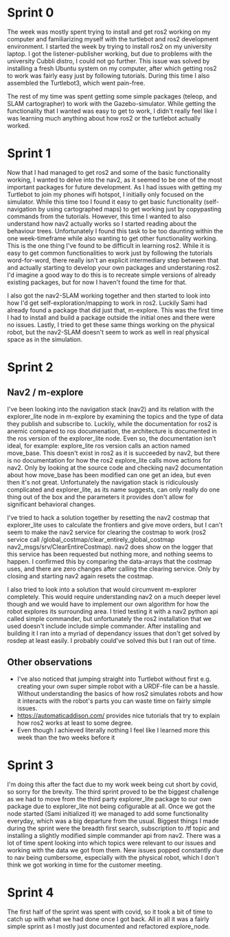 # Sprint 0
The week was mostly spent trying to install and get ros2 working on my computer and familiarizing myself with the turtlebot and ros2 development environment.
I started the week by trying to install ros2 on my university laptop. I got the listener-publisher working, but due to problems with the university Cubbli distro, 
I could not go further. This issue was solved by installing a fresh Ubuntu system on my computer, after which getting ros2 to work was fairly easy just by following
tutorials. During this time I also assembled the Turtlebot3, which went pain-free. 

The rest of my time was spent getting some simple packages (teleop, and SLAM cartographer) to work with the Gazebo-simulator. While getting the functionality that 
I wanted was easy to get to work, I didn't really feel like I was learning much anything about how ros2 or the turtlebot actually worked.

# Sprint 1
Now that I had managed to get ros2 and some of the basic functionality working, I wanted to delve into the nav2, as it seemed to be one of the most important 
packages for future development. As I had issues with getting my Turtlebot to join my phones wifi hotspot, I initially only focused on the simulator. While this time
too I found it easy to get basic functionality (self-navigation by using cartographed maps) to get working just by copypasting commands from the tutorials. However,
this time I wanted to also understand how nav2 actually works so I started reading about the behaviour trees. Unfortunately I found this task to be too daunting within 
the one week-timeframe while also wanting to get other functionality working. This is the one thing I've found to be difficult in learning ros2. While it is easy 
to get common functionalities to work just by following the tutorials word-for-word, there really isn't an explicit intermediary step between that and actually
starting to develop your own packages and understaning ros2. I'd imagine a good way to do this is to recreate simple versions of already existing packages, but for
now I haven't found the time for that. 

I also got the nav2-SLAM working together and then started to look into how I'd get self-exploration/mapping to work in ros2. Luckily Sami had already found a 
package that did just that, m-explore. This was the first time I had to install and build a package outside the initial ones and there were no issues. 
Lastly, I tried to get these same things working on the physical robot, but the nav2-SLAM doesn't seem to work as well in real physical space as in the simulation.

# Sprint 2

## Nav2 / m-explore

I've been looking into the navigation stack (nav2) and its relation with the explorer_lite node in m-explore by examining the topics and the type of data they publish and subscribe to. Luckily, while the documentation for ros2 is anemic compared to ros documenation, the architecture is documented in the ros version of the explorer_lite node. Even so, the documentation isn't ideal, for example: explore_lite ros version calls an action named move_base. This doesn't exist in ros2 as it is succeeded by nav2, but there is no documentation for how the ros2 explore_lite calls move actions for nav2. Only by looking at the source code and checking nav2 documentation about how move_base has been modified can one get an idea, but even then it's not great. Unfortunately the navigation stack is ridiculously complicated and explorer_lite, as its name suggests, can only really do one thing out of the box and the parameters it provides don't allow for significant behavioral changes. 

I've tried to hack a solution together by resetting the nav2 costmap that explorer_lite uses to calculate the frontiers and give move orders, but I can't seem to make the nav2 service for clearing the costmap to work (ros2 service call /global_costmap/clear_entirely_global_costmap nav2_msgs/srv/ClearEntireCostmap). nav2 does show on the logger that this service has been requested but nothing more, and nothing seems to happen. I confirmed this by comparing the data-arrays that the costmap uses, and there are zero changes after calling the clearing service. Only by closing and starting nav2 again resets the costmap. 

I also tried to look into a solution that would circumvent m-explorer completely. This would require understanding nav2 on a much deeper level though and we would have to implement our own algorithm for how the robot explores its surrounding area. I tried testing it with a nav2 python api called simple commander, but unfortunately the ros2 installation that we used doesn't include include simple commander. After installing and building it I ran into a myriad of dependancy issues that don't get solved by rosdep at least easily. I probably could've solved this but I ran out of time.

## Other observations

- I've also noticed that jumping straight into Turtlebot without first e.g. creating your own super simple robot with a URDF-file can be a hassle. Without understanding the basics of how ros2 simulates robots and how it interacts with the robot's parts you can waste time on fairly simple issues.
- https://automaticaddison.com/ provides nice tutorials that try to explain how ros2 works at least to some degree.
- Even though I achieved literally nothing I feel like I learned more this week than the two weeks before it

# Sprint 3

I'm doing this after the fact due to my work week being cut short by covid, so sorry for the brevity. The third sprint proved to be the biggest challenge as we had to move from the third party explorer_lite package to our own package due to explorer_lite not being cofigurable at all. Once we got the node started (Sami initialized it) we managed to add some functionality everyday, which was a big departure from the usual. Biggest things I made during the sprint were the breadth first search, subscription to /tf topic and installing a slightly modified simple commander api from nav2. There was a lot of time spent looking into which topics were relevant to our issues and working with the data we got from them. New issues popped constantly due to nav being  cumbersome, especially with the physical robot, which I don't think we got working in time for the customer meeting.

# Sprint 4

The first half of the sprint was spent with covid, so it took a bit of time to catch up with what we had done once I got back. All in all it was a fairly simple sprint as I mostly just documented and refactored explore_node.

